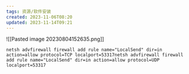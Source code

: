 ```yaml
---
tags: 资源/软件安装
created: 2023-11-06T08:20
updated: 2023-11-14T09:21
---
```

![[Pasted image 20230804152635.png]]
```
netsh advfirewall firewall add rule name="LocalSend" dir=in action=allow protocol=TCP localport=53317netsh advfirewall firewall add rule name="LocalSend" dir=in action=allow protocol=UDP localport=53317
```